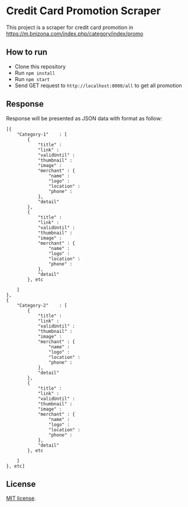 # Credit Card Promotion Scraper

This project is a scraper for credit card promotion in https://m.bnizona.com/index.php/category/index/promo

## How to run

* Clone this repository
* Run `npm install`
* Run `npm start`
* Send GET request to `http://localhost:8000/all` to get all promotion

## Response 

Response will be presented as JSON data with format as follow:
```
[{
	"Category-1"	: [
		{
			"title" : 
			"link" : 
			"validUntil" :
			"thumbnail" :
			"image" :
			"merchant" : {
				"name" : 
				"logo" :
				"location" :
				"phone" :
			},
			"detail"
		},
		{
			"title" : 
			"link" : 
			"validUntil" :
			"thumbnail" :
			"image" :
			"merchant" : {
				"name" : 
				"logo" :
				"location" :
				"phone" :
			},
			"detail"
		}, etc

	]
},
{
	"Category-2"	: [
		{
			"title" : 
			"link" : 
			"validUntil" :
			"thumbnail" :
			"image" :
			"merchant" : {
				"name" : 
				"logo" :
				"location" :
				"phone" :
			},
			"detail"
		},
		{
			"title" : 
			"link" : 
			"validUntil" :
			"thumbnail" :
			"image" :
			"merchant" : {
				"name" : 
				"logo" :
				"location" :
				"phone" :
			},
			"detail"
		}, etc

	]
}, etc]
```

## License

[MIT license](http://opensource.org/licenses/MIT).